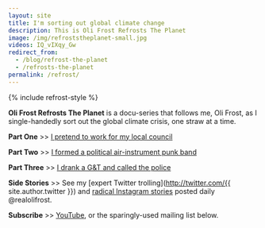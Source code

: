 ```yaml
---
layout: site
title: I'm sorting out global climate change
description: This is Oli Frost Refrosts The Planet
image: /img/refroststheplanet-small.jpg
videos: IQ_vIXqy_Gw
redirect_from:
  - /blog/refrost-the-planet
  - /refrosts-the-planet
permalink: /refrost/
---
```


{% include refrost-style %}

<div class="youtube-player" data-id="{{ page.videos }}" data-thumb="{{ page.image }}"></div>

**Oli Frost Refrosts The Planet** is a docu-series that follows me, Oli Frost, as I single-handedly sort out the global climate crisis, one straw at a time.

**Part One** >> [I pretend to work for my local council](/blog/little-tips/)

<div class="youtube-player" data-id="IQ_vIXqy_Gw" data-thumb="https://i.ytimg.com/vi/7vWxYzrgqIc/maxresdefault.jpg "></div>

**Part Two** >> [I formed a political air-instrument punk band](/blog/pollution-solution/)

<div class="youtube-player" data-id="5gshFGOR-IY" data-thumb="https://i.ytimg.com/vi/5gshFGOR-IY/maxresdefault.jpg"></div>

**Part Three** >> [I drank a G&T and called the police](/blog/domestic-rebellion/)

<div class="youtube-player" data-id="Af5Fk8wVfOU" data-thumb="https://i.ytimg.com/vi/Af5Fk8wVfOU/maxresdefault.jpg"></div>

**Side Stories**  >>
See my [expert Twitter trolling](http://twitter.com/{{ site.author.twitter }}) and [radical Instagram stories](http://instagram.com/{{site.author.instagram}}) posted daily @realolifrost.

**Subscribe** >> [YouTube](https://www.youtube.com/channel/UC11YzVs4e4h9kIt4VzUS6yQ?sub_confirmation=1), or the sparingly-used mailing list below.
